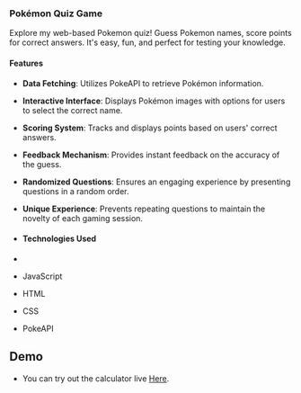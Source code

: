 ### Pokémon Quiz Game

Explore my web-based Pokemon quiz! Guess Pokemon names, score points for correct answers. It's easy, fun, and perfect for testing your knowledge.

#### Features

- **Data Fetching**: Utilizes PokeAPI to retrieve Pokémon information.
- **Interactive Interface**: Displays Pokémon images with options for users to select the correct name.
- **Scoring System**: Tracks and displays points based on users' correct answers.
- **Feedback Mechanism**: Provides instant feedback on the accuracy of the guess.
- **Randomized Questions**: Ensures an engaging experience by presenting questions in a random order.
- **Unique Experience**: Prevents repeating questions to maintain the novelty of each gaming session.

- #### Technologies Used
- 
- JavaScript
- HTML
- CSS
- PokeAPI

## Demo

- You can try out the calculator live <a href="https://ankit6055.github.io/Pokemon_Quiz_Game/">Here</a>.
